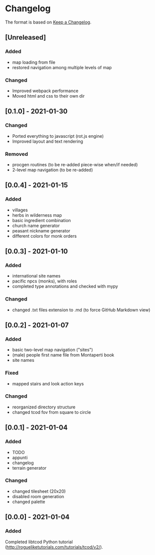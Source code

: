 # Changelog
The format is based on [Keep a Changelog](https://keepachangelog.com/en/1.0.0/).

## [Unreleased]
### Added
- map loading from file
- restored navigation among multiple levels of map

### Changed
- Improved webpack performance
- Moved html and css to their own dir


## [0.1.0] - 2021-01-30
### Changed
- Ported everything to javascript (rot.js engine)
- Improved layout and text rendering

### Removed
- procgen routines (to be re-added piece-wise when/if needed)
- 2-level map navigation (to be re-added)


## [0.0.4] - 2021-01-15
### Added
- villages
- herbs in wilderness map
- basic ingredient combination
- church name generator
- peasant nickname generator
- different colors for monk orders


## [0.0.3] - 2021-01-10
### Added
- international site names
- pacific npcs (monks), with roles
- completed type annotations and checked with mypy

### Changed
- changed .txt files extension to .md (to force GitHub Markdown view)



## [0.0.2] - 2021-01-07
### Added
- basic two-level map navigation ("sites")
- (male) people first name file from Montaperti book
- site names

### Fixed
- mapped stairs and look action keys

### Changed
- reorganized directory structure
- changed tcod fov from square to circle


## [0.0.1] - 2021-01-04
### Added
- TODO
- appunti
- changelog
- terrain generator

### Changed
- changed tilesheet (20x20)
- disabled room generation
- changed palette


## [0.0.0] - 2021-01-04
### Added
Completed libtcod Python tutorial (http://rogueliketutorials.com/tutorials/tcod/v2/).
